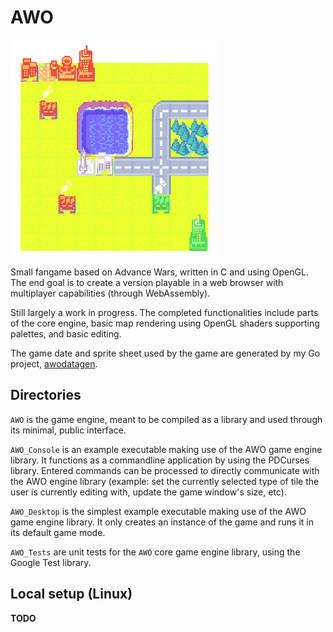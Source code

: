 # AWO

![showcase](./screenshot.png)

Small fangame based on Advance Wars, written in C and using OpenGL. The end goal is to create a version playable in a web browser with multiplayer capabilities (through WebAssembly).

Still largely a work in progress. The completed functionalities include parts of the core engine, basic map rendering using OpenGL shaders supporting palettes, and basic editing.

The game date and sprite sheet used by the game are generated by my Go project, [awodatagen](https://github.com/turnabout/awodatagen).

## Directories

`AWO` is the game engine, meant to be compiled as a library and used through its minimal, public interface.

`AWO_Console` is an example executable making use of the AWO game engine library. It functions as a commandline application by using the PDCurses library. Entered commands can be processed to directly communicate with the AWO engine library (example: set the currently selected type of tile the user is currently editing with, update the game window's size, etc).

`AWO_Desktop` is the simplest example executable making use of the AWO game engine library. It only creates an instance of the game and runs it in its default game mode.

`AWO_Tests` are unit tests for the `AWO` core game engine library, using the Google Test library.

## Local setup (Linux)

**TODO**

